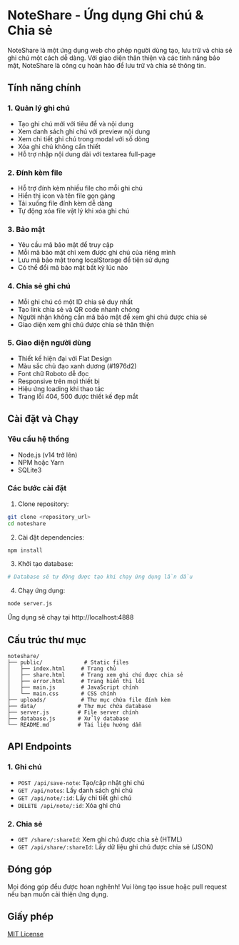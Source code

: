 # NoteShare - Ứng dụng Ghi chú & Chia sẻ

NoteShare là một ứng dụng web cho phép người dùng tạo, lưu trữ và chia sẻ ghi chú một cách dễ dàng. Với giao diện thân thiện và các tính năng bảo mật, NoteShare là công cụ hoàn hảo để lưu trữ và chia sẻ thông tin.

## Tính năng chính

### 1. Quản lý ghi chú

- Tạo ghi chú mới với tiêu đề và nội dung
- Xem danh sách ghi chú với preview nội dung
- Xem chi tiết ghi chú trong modal với số dòng
- Xóa ghi chú không cần thiết
- Hỗ trợ nhập nội dung dài với textarea full-page

### 2. Đính kèm file

- Hỗ trợ đính kèm nhiều file cho mỗi ghi chú
- Hiển thị icon và tên file gọn gàng
- Tải xuống file đính kèm dễ dàng
- Tự động xóa file vật lý khi xóa ghi chú

### 3. Bảo mật

- Yêu cầu mã bảo mật để truy cập
- Mỗi mã bảo mật chỉ xem được ghi chú của riêng mình
- Lưu mã bảo mật trong localStorage để tiện sử dụng
- Có thể đổi mã bảo mật bất kỳ lúc nào

### 4. Chia sẻ ghi chú

- Mỗi ghi chú có một ID chia sẻ duy nhất
- Tạo link chia sẻ và QR code nhanh chóng
- Người nhận không cần mã bảo mật để xem ghi chú được chia sẻ
- Giao diện xem ghi chú được chia sẻ thân thiện

### 5. Giao diện người dùng

- Thiết kế hiện đại với Flat Design
- Màu sắc chủ đạo xanh dương (#1976d2)
- Font chữ Roboto dễ đọc
- Responsive trên mọi thiết bị
- Hiệu ứng loading khi thao tác
- Trang lỗi 404, 500 được thiết kế đẹp mắt

## Cài đặt và Chạy

### Yêu cầu hệ thống

- Node.js (v14 trở lên)
- NPM hoặc Yarn
- SQLite3

### Các bước cài đặt

1. Clone repository:

```bash
git clone <repository_url>
cd noteshare
```

2. Cài đặt dependencies:

```bash
npm install
```

3. Khởi tạo database:

```bash
# Database sẽ tự động được tạo khi chạy ứng dụng lần đầu
```

4. Chạy ứng dụng:

```bash
node server.js
```

Ứng dụng sẽ chạy tại http://localhost:4888

## Cấu trúc thư mục

```
noteshare/
├── public/             # Static files
│   ├── index.html     # Trang chủ
│   ├── share.html     # Trang xem ghi chú được chia sẻ
│   ├── error.html     # Trang hiển thị lỗi
│   ├── main.js        # JavaScript chính
│   └── main.css       # CSS chính
├── uploads/           # Thư mục chứa file đính kèm
├── data/             # Thư mục chứa database
├── server.js         # File server chính
├── database.js       # Xử lý database
└── README.md         # Tài liệu hướng dẫn
```

## API Endpoints

### 1. Ghi chú

- `POST /api/save-note`: Tạo/cập nhật ghi chú
- `GET /api/notes`: Lấy danh sách ghi chú
- `GET /api/note/:id`: Lấy chi tiết ghi chú
- `DELETE /api/note/:id`: Xóa ghi chú

### 2. Chia sẻ

- `GET /share/:shareId`: Xem ghi chú được chia sẻ (HTML)
- `GET /api/share/:shareId`: Lấy dữ liệu ghi chú được chia sẻ (JSON)

## Đóng góp

Mọi đóng góp đều được hoan nghênh! Vui lòng tạo issue hoặc pull request nếu bạn muốn cải thiện ứng dụng.

## Giấy phép

[MIT License](LICENSE)
